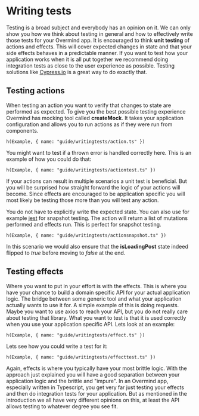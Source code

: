 # Writing tests

Testing is a broad subject and everybody has an opinion on it. We can only show you how we think about testing in general and how to effectively write those tests for your Overmind app. It is encouraged to think **unit testing** of actions and effects. This will cover expected changes in state and that your side effects behaves in a predictable manner. If you want to test how your application works when it is all put together we recommend doing integration tests as close to the user experience as possible. Testing solutions like [Cypress.io](https://www.cypress.io/) is a great way to do exactly that.

## Testing actions

When testing an action you want to verify that changes to state are performed as expected. To give you the best possible testing experience Overmind has mocking tool called **createMock**. It takes your application configuration and allows you to run actions as if they were run from components.

```marksy
h(Example, { name: "guide/writingtests/action.ts" })
```

You might want to test if a thrown error is handled correctly here. This is an example of how you could do that:

```marksy
h(Example, { name: "guide/writingtests/actiontest.ts" })
```

If your actions can result in multiple scenarios a unit test is beneficial. But you will be surprised how straight forward the logic of your actions will become. Since effects are encouraged to be application specific you will most likely be testing those more than you will test any action.

You do not have to explicitly write the expected state. You can also use for example [jest]() for snapshot testing. The action will return a list of mutations performed and effects run. This is perfect for snapshot testing.

```marksy
h(Example, { name: "guide/writingtests/actionsnapshot.ts" })
```

In this scenario we would also ensure that the **isLoadingPost** state indeed flipped to *true* before moving to *false* at the end.

## Testing effects

Where you want to put in your effort is with the effects. This is where you have your chance to build a domain specific API for your actual application logic. The bridge between some generic tool and what your application actually wants to use it for. A simple example of this is doing requests. Maybe you want to use axios to reach your API, but you do not really care about testing that library. What you want to test is that it is used correctly when you use your application specific API. Lets look at an example:

```marksy
h(Example, { name: "guide/writingtests/effect.ts" })
```

Lets see how you could write a test for it:

```marksy
h(Example, { name: "guide/writingtests/effecttest.ts" })
```

Again, effects is where you typically have your most brittle logic. With the approach just explained you will have a good separation between your application logic and the brittle and "impure". In an Overmind app, especially written in Typescript, you get very far just testing your effects and then do integration tests for your application. But as mentioned in the introduction we all have very different opinions on this, at least the API allows testing to whatever degree you see fit.